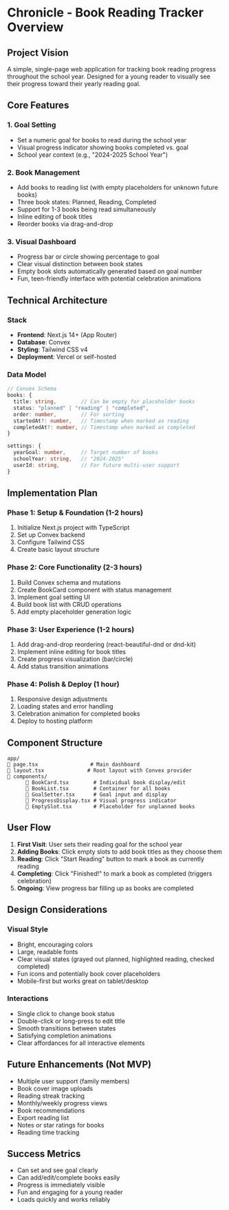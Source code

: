 # Chronicle - Book Reading Tracker Overview

## Project Vision
A simple, single-page web application for tracking book reading progress throughout the school year. Designed for a young reader to visually see their progress toward their yearly reading goal.

## Core Features

### 1. Goal Setting
- Set a numeric goal for books to read during the school year
- Visual progress indicator showing books completed vs. goal
- School year context (e.g., "2024-2025 School Year")

### 2. Book Management
- Add books to reading list (with empty placeholders for unknown future books)
- Three book states: Planned, Reading, Completed
- Support for 1-3 books being read simultaneously
- Inline editing of book titles
- Reorder books via drag-and-drop

### 3. Visual Dashboard
- Progress bar or circle showing percentage to goal
- Clear visual distinction between book states
- Empty book slots automatically generated based on goal number
- Fun, teen-friendly interface with potential celebration animations

## Technical Architecture

### Stack
- **Frontend**: Next.js 14+ (App Router)
- **Database**: Convex
- **Styling**: Tailwind CSS v4
- **Deployment**: Vercel or self-hosted

### Data Model

```typescript
// Convex Schema
books: {
  title: string,        // Can be empty for placeholder books
  status: "planned" | "reading" | "completed",
  order: number,        // For sorting
  startedAt?: number,   // Timestamp when marked as reading
  completedAt?: number, // Timestamp when marked as completed
}

settings: {
  yearGoal: number,     // Target number of books
  schoolYear: string,   // "2024-2025"
  userId: string,       // For future multi-user support
}
```

## Implementation Plan

### Phase 1: Setup & Foundation (1-2 hours)
1. Initialize Next.js project with TypeScript
2. Set up Convex backend
3. Configure Tailwind CSS
4. Create basic layout structure

### Phase 2: Core Functionality (2-3 hours)
1. Build Convex schema and mutations
2. Create BookCard component with status management
3. Implement goal setting UI
4. Build book list with CRUD operations
5. Add empty placeholder generation logic

### Phase 3: User Experience (1-2 hours)
1. Add drag-and-drop reordering (react-beautiful-dnd or dnd-kit)
2. Implement inline editing for book titles
3. Create progress visualization (bar/circle)
4. Add status transition animations

### Phase 4: Polish & Deploy (1 hour)
1. Responsive design adjustments
2. Loading states and error handling
3. Celebration animation for completed books
4. Deploy to hosting platform

## Component Structure

```
app/
   page.tsx                 # Main dashboard
   layout.tsx              # Root layout with Convex provider
   components/
         BookCard.tsx        # Individual book display/edit
         BookList.tsx        # Container for all books
         GoalSetter.tsx      # Goal input and display
         ProgressDisplay.tsx # Visual progress indicator
         EmptySlot.tsx       # Placeholder for unplanned books
```

## User Flow

1. **First Visit**: User sets their reading goal for the school year
2. **Adding Books**: Click empty slots to add book titles as they choose them
3. **Reading**: Click "Start Reading" button to mark a book as currently reading
4. **Completing**: Click "Finished!" to mark a book as completed (triggers celebration)
5. **Ongoing**: View progress bar filling up as books are completed

## Design Considerations

### Visual Style
- Bright, encouraging colors
- Large, readable fonts
- Clear visual states (grayed out planned, highlighted reading, checked completed)
- Fun icons and potentially book cover placeholders
- Mobile-first but works great on tablet/desktop

### Interactions
- Single click to change book status
- Double-click or long-press to edit title
- Smooth transitions between states
- Satisfying completion animations
- Clear affordances for all interactive elements

## Future Enhancements (Not MVP)
- Multiple user support (family members)
- Book cover image uploads
- Reading streak tracking
- Monthly/weekly progress views
- Book recommendations
- Export reading list
- Notes or star ratings for books
- Reading time tracking

## Success Metrics
- Can set and see goal clearly
- Can add/edit/complete books easily
- Progress is immediately visible
- Fun and engaging for a young reader
- Loads quickly and works reliably